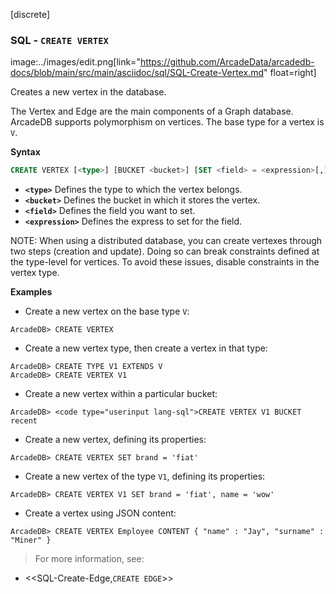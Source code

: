 
[discrete]
### SQL - `CREATE VERTEX` 
image:../images/edit.png[link="https://github.com/ArcadeData/arcadedb-docs/blob/main/src/main/asciidoc/sql/SQL-Create-Vertex.md" float=right]

Creates a new vertex in the database.

The Vertex and Edge are the main components of a Graph database.  ArcadeDB supports polymorphism on vertices.  The base type for a vertex is `V`.


**Syntax**

```sql
CREATE VERTEX [<type>] [BUCKET <bucket>] [SET <field> = <expression>[,]*]
```

- **`<type>`** Defines the type to which the vertex belongs.
- **`<bucket>`** Defines the bucket in which it stores the vertex.
- **`<field>`** Defines the field you want to set.
- **`<expression>`** Defines the express to set for the field.

NOTE: When using a distributed database, you can create vertexes through two steps (creation and update).  Doing so can break constraints defined at the type-level for vertices.  To avoid these issues, disable constraints in the vertex type.

**Examples**

- Create a new vertex on the base type `V`:

```
ArcadeDB> CREATE VERTEX
```

- Create a new vertex type, then create a vertex in that type:

```
ArcadeDB> CREATE TYPE V1 EXTENDS V
ArcadeDB> CREATE VERTEX V1
```

- Create a new vertex within a particular bucket:

```
ArcadeDB> <code type="userinput lang-sql">CREATE VERTEX V1 BUCKET recent
```

- Create a new vertex, defining its properties:

```
ArcadeDB> CREATE VERTEX SET brand = 'fiat'
```

- Create a new vertex of the type `V1`, defining its properties:

```
ArcadeDB> CREATE VERTEX V1 SET brand = 'fiat', name = 'wow'
```

- Create a vertex using JSON content:

```
ArcadeDB> CREATE VERTEX Employee CONTENT { "name" : "Jay", "surname" : "Miner" }
```

>For more information, see:

- <<SQL-Create-Edge,`CREATE EDGE`>>
